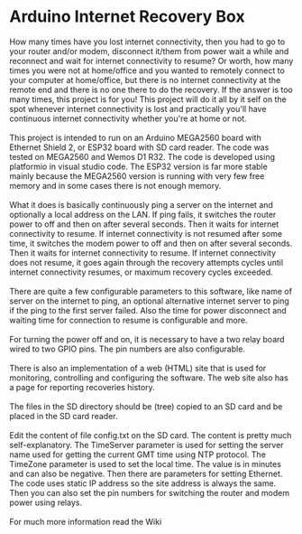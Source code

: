 Arduino Internet Recovery Box
=============================

How many times have you lost internet connectivity, then you had to go to your router and/or modem, disconnect it/them from power wait a while and reconnect and wait for internet connectivity to resume? Or worth, how many times you were not at home/office and you wanted to remotely connect to your computer at home/office, but there is no internet connectivity at the remote end and there is no one there to do the recovery. If the answer is too many times, this project is for you! This project will do it all by it self on the spot whenever internet connectivity is lost and practically you'll have continuous internet connectivity whether you're at home or not.<br/><br/>
This project is intended to run on an Arduino MEGA2560 board with Ethernet Shield 2, or ESP32 board with SD card reader. The code was tested on MEGA2560 and Wemos D1 R32. The code is developed using platformio in visual studio code. The ESP32 version is far more stable mainly because the MEGA2560 version is running with very few free memory and in some cases there is not enough memory.
<br/><br/>
What it does is basically continuously ping a server on the internet and optionally a local address on the LAN. If ping fails, it switches the router power to off and then on after several seconds. Then it waits for internet connectivity to resume. If internet connectivity is not resumed after some time, it switches the modem power to off and then on after several seconds. Then it waits for internet connectivity to resume. If internet connectivity does not resume, it goes again through the recovery attempts cycles until internet connectivity resumes, or maximum recovery cycles exceeded.
<br/><br/>
There are quite a few configurable parameters to this software, like name of server on the internet to ping, an optional alternative internet server to ping if the ping to the first server failed. Also the time for power disconnect and waiting time for connection to resume is configurable and more.
<br/><br/>
For turning the power off and on, it is necessary to have a two relay board wired to two GPIO pins. The pin numbers are also configurable.
<br/><br/>
There is also an implementation of a web (HTML) site that is used for monitoring, controlling and configuring the software. The web site also has a page for reporting recoveries history.
<br/><br/>
The files in the SD directory should be (tree) copied to an SD card and be placed in the SD card reader.
<br/><br/>
Edit the content of file config.txt on the SD card. The content is pretty much self-explanatory. The TimeServer parameter is used for setting the server name used for getting the current GMT time using NTP protocol. The TimeZone parameter is used to set the local time. The value is in minutes and can also be negative. Then there are parameters for setting Ethernet. The code uses static IP address so the site address is always the same. Then you can also set the pin numbers for switching the router and modem power using relays.<br/><br/>
For much more information read the Wiki

